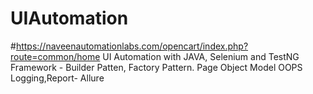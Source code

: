 # UIAutomation 
#https://naveenautomationlabs.com/opencart/index.php?route=common/home
UI Automation with JAVA, Selenium and TestNG
Framework - Builder Patten, Factory Pattern.
Page Object Model
OOPS
Logging,Report- Allure


